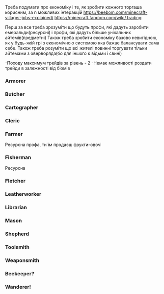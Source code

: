 Треба подумати про економіку і те, як зробити кожного торгаша корисним, за n можливих інтеракцій
https://beebom.com/minecraft-villager-jobs-explained/
https://minecraft.fandom.com/wiki/Trading

Перш за все треба зрозуміти що будуть профи, які дадуть заробити емеральди(ресурсні) і профи, які дадуть більше унікальних айтемів(предметні)
Також треба зробити економіку базово невигідною, як у будь-якій грі з економічною системою яка бажає балансувати сама себе. Також треба розуміти що всі жителі повинні торгувати тільки айтемами з оверворлда(бо для іншого є відьми і свині)

-Походу максимум трейдів за рівень - 2
-Немає можливості роздати трейди в залежності від біомів
### Armorer



### Butcher

### Cartographer

### Cleric

### Farmer
Ресурсна профа, ти їм продаєш фрукти-овочі

### Fisherman
Ресурсна 

### Fletcher

### Leatherworker

### Librarian

### Mason

### Shepherd

### Toolsmith

### Weaponsmith

### Beekeeper?

### Wanderer!


